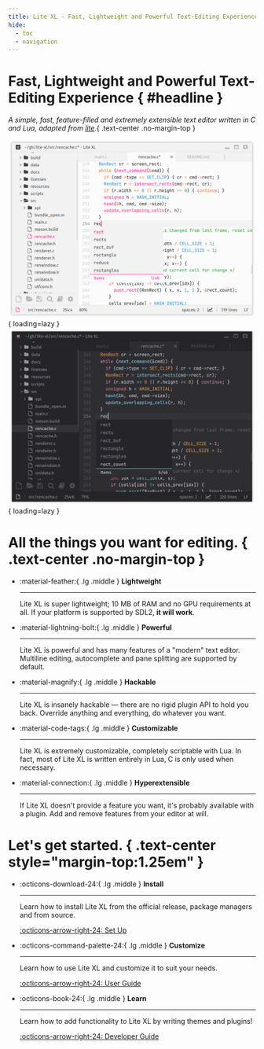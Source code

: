 ```yaml
---
title: Lite XL - Fast, Lightweight and Powerful Text-Editing Experience
hide:
  - toc
  - navigation
---
```


<style>
    /* hide the "view page source" and "edit page" buttons */
    .md-content__button {
        display: none;
    }
</style>

# Fast, Lightweight and Powerful Text-Editing Experience { #headline }

_A simple, fast, feature-filled and extremely extensible text editor
written in C and Lua, adapted from [lite]._{ .text-center .no-margin-top }

![Lite XL with summer theme][summer]{ loading=lazy }
![Lite XL with default theme][default]{ loading=lazy }

# All the things you want for editing. { .text-center .no-margin-top }

<div class="grid cards" markdown>

-   :material-feather:{ .lg .middle } **Lightweight**
    
    ---

    Lite XL is super lightweight;
    10 MB of RAM and no GPU requirements at all.
    If your platform is supported by SDL2, **it will work**.

-   :material-lightning-bolt:{ .lg .middle } **Powerful**

    ---

    Lite XL is powerful and has many features of a "modern" text editor.
    Multiline editing, autocomplete and pane splitting are supported by default.

-   :material-magnify:{ .lg .middle } **Hackable**

    ---

    Lite XL is insanely hackable — there are no rigid plugin API to hold you back.
    Override anything and everything, do whatever you want.

</div>

<div class="grid cards" markdown>

-   :material-code-tags:{ .lg .middle } **Customizable**

    ---
    
    Lite XL is extremely customizable, completely scriptable with Lua.
    In fact, most of Lite XL is written entirely in Lua, C is only
    used when necessary.

-   :material-connection:{ .lg .middle } **Hyperextensible**

    ---

    If Lite XL doesn't provide a feature you want, it's probably available
    with a plugin. Add and remove features from your editor at will.

</div>

# Let's get started. { .text-center style="margin-top:1.25em" }

<div class="grid cards" markdown>

-   :octicons-download-24:{ .lg .middle } **Install**

    ---

    Learn how to install Lite XL from the official release,
    package managers and from source.

    [:octicons-arrow-right-24: Set Up][setup]

-   :octicons-command-palette-24:{ .lg .middle } **Customize**

    ---

    Learn how to use Lite XL and customize it to suit your needs.

    [:octicons-arrow-right-24: User Guide][user-guide]

-   :octicons-book-24:{ .lg .middle } **Learn**

    ---

    Learn how to add functionality to Lite XL by writing
    themes and plugins!

    [:octicons-arrow-right-24: Developer Guide][developer-guide]

</div>


[lite]:            https://github.com/rxi/lite
[summer]:          ./assets/screenshots/theme-summer.png#only-light
[default]:         ./assets/screenshots/theme-default.png#only-dark
[setup]:           setup/getting-started.md
[user-guide]:      user-guide/introduction.md
[developer-guide]: developer-guide/introduction.md
